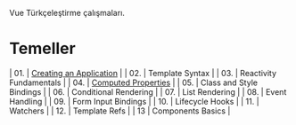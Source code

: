 Vue Türkçeleştirme çalışmaları. 
# Temeller
| 01. | [Creating an Application](https://github.com/sezginibis/Vue-Turkcelestirme/blob/main/rehber/Creating_an_Application.md)  |
| 02. | Template Syntax          |
| 03. | Reactivity Fundamentals  |
| 04. | [Computed Properties](https://github.com/sezginibis/Vue-Turkcelestirme/blob/main/rehber/Computed_Properties.md)      |
| 05. | Class and Style Bindings |
| 06. | Conditional Rendering    |
| 07. | List Rendering           |
| 08. | Event Handling           |
| 09. | Form Input Bindings      |
| 10. | Lifecycle Hooks          |
| 11. | Watchers                 |
| 12. | Template Refs            |
| 13  | Components Basics        |
